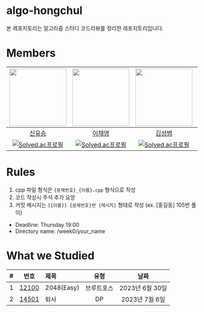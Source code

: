 # algo-hongchul
본 레포지토리는 알고리즘 스터디 코드리뷰를 정리한 레포지토리입니다.

# Members
|                           <img src="https://github.com/Youthhing.png" width=150/>                           |                          <img src="https://github.com/lcy923.png" width=150/>                           |                       <img src="https://github.com/ghdeo.png" width=150 />                        |                         <img src="https://github.com/dino9881.png" width=150/>                          |
|:-----------------------------------------------------------------------------------------------------------:|:-------------------------------------------------------------------------------------------------------:|:-------------------------------------------------------------------------------------------------:|:-------------------------------------------------------------------------------------------------------:|
|                                     [신유승](https://github.com/Youthhing)                                     |                                 [이채영](https://github.com/lcy923)                                  |                                  [김성범](https://github.com/ghdeo)                                  |                                   [김종호](https://github.com/dino9881)                                    |
| [![Solved.ac프로필](http://mazassumnida.wtf/api/mini/generate_badge?boj=boysoeng)](https://solved.ac/boysoeng) | [![Solved.ac프로필](http://mazassumnida.wtf/api/mini/generate_badge?boj=stella923)](https://solved.ac/stella923) | [![Solved.ac프로필](http://mazassumnida.wtf/api/mini/generate_badge?boj=lsd)](https://solved.ac/lsd) | [![Solved.ac프로필](http://mazassumnida.wtf/api/mini/generate_badge?boj=te0541)](https://solved.ac/te0541) |

# Rules
1. cpp 파일 형식은 `{문제번호}_{이름}.cpp` 형식으로 작성
2. 코드 작성시 주석 추가 요망
3. 커밋 메시지는 `[{이름}] {문제번호}번 {메시지}` 형태로 작성 (ex. \[홍길동] 105번 풀이)
* Deadline: Thursday 19:00
* Directory name: /week0/your_name

# What we Studied

|#|                       번호                       | 제목         |  유형   |      날짜      |
|:-:|:----------------------------------------------:|:-----------|:-----:|:------------:|
|1| [12100](https://www.acmicpc.net/problem/12100) | 2048(Easy) | 브루트포스 | 2023년 6월 30일 |
|2| [14501](https://www.acmicpc.net/problem/14501) | 퇴사 | DP | 2023년 7월 6일 |



